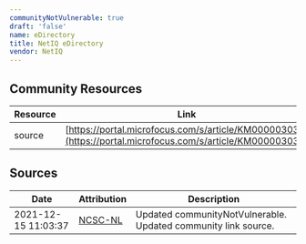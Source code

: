 ```yaml
---
communityNotVulnerable: true
draft: 'false'
name: eDirectory
title: NetIQ eDirectory
vendor: NetIQ
---
```



## Community Resources
| Resource | Link |
| --- | --- |
| source | [https://portal.microfocus.com/s/article/KM000003035](https://portal.microfocus.com/s/article/KM000003035) |


## Sources
| Date | Attribution | Description |
| --- | --- | --- |
| 2021-12-15 11:03:37 | [NCSC-NL](https://github.com/NCSC-NL/log4shell/blob/main/software/README.md) | Updated communityNotVulnerable. Updated community link source.  |
